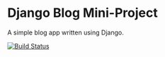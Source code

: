 # Django Blog Mini-Project

A simple blog app written using Django.

[![Build Status](https://travis-ci.org/r-andy79/django-blog.svg?branch=master)](https://travis-ci.org/r-andy79/django-blog)